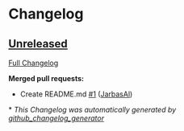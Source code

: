 # Changelog

## [Unreleased](https://github.com/OpenVoiceOS/ovos_config/tree/HEAD)

[Full Changelog](https://github.com/OpenVoiceOS/ovos_config/compare/5578c76398d3fe143716d52f3f1b1a37f729d133...HEAD)

**Merged pull requests:**

- Create README.md [\#1](https://github.com/OpenVoiceOS/ovos_config/pull/1) ([JarbasAl](https://github.com/JarbasAl))



\* *This Changelog was automatically generated by [github_changelog_generator](https://github.com/github-changelog-generator/github-changelog-generator)*
